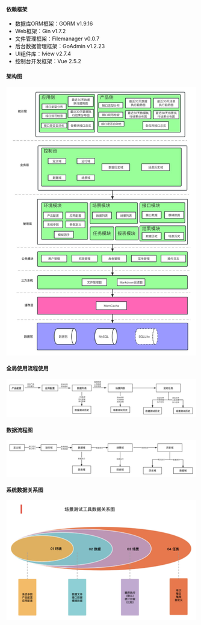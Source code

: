 #### 依赖框架
- 数据库ORM框架：GORM v1.9.16
- Web框架：Gin v1.7.2
- 文件管理框架：Filemanager v0.0.7
- 后台数据管理框架：GoAdmin  v1.2.23
- UI组件库：Iview v2.7.4
- 控制台开发框架：Vue 2.5.2

#### 架构图  
<img src="./image/arch.jpg">

#### 全局使用流程使用
<img src="./image/全局使用流程图.jpg">

#### 数据流程图  
<img src="./image/数据流程图.png">

#### 系统数据关系图  
<img src="./image/系统数据关系图.jpg">
